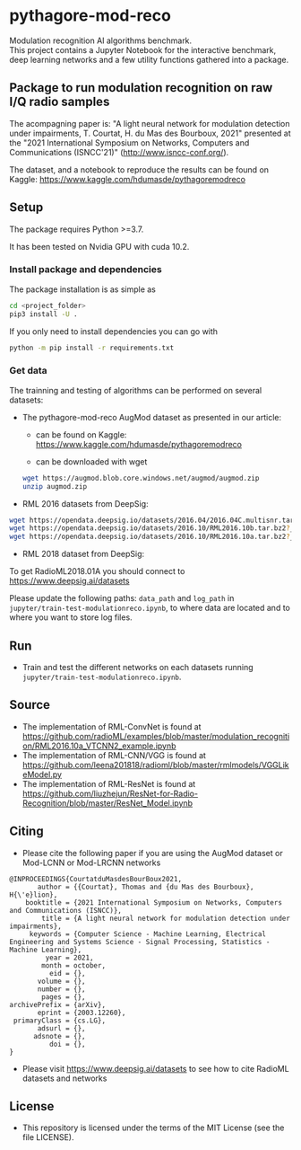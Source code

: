 # pythagore-mod-reco
Modulation recognition AI algorithms benchmark.\
This project contains a Jupyter Notebook for the interactive benchmark, deep learning networks and a few utility functions gathered into a package.

## Package to run modulation recognition on raw I/Q radio samples

The acompagning paper is: "A light neural network for modulation detection under impairments, T. Courtat, H. du Mas des Bourboux, 2021"
presented at the "2021 International Symposium on Networks, Computers and Communications (ISNCC'21)"
(http://www.isncc-conf.org/).

The dataset, and a notebook to reproduce the results can be found on Kaggle: https://www.kaggle.com/hdumasde/pythagoremodreco

## Setup
The package requires Python >=3.7.

It has been tested on Nvidia GPU with cuda 10.2.

### Install package and dependencies

The package installation is as simple as
```bash
cd <project_folder>
pip3 install -U .
```

If you only need to install dependencies you can go with
```bash
python -m pip install -r requirements.txt
```

### Get data
The trainning and testing of algorithms can be performed on several datasets:

- The pythagore-mod-reco AugMod dataset as presented in our article:

    - can be found on Kaggle: https://www.kaggle.com/hdumasde/pythagoremodreco

    - can be downloaded with wget
	```bash
	wget https://augmod.blob.core.windows.net/augmod/augmod.zip
	unzip augmod.zip
	```

- RML 2016 datasets from DeepSig:
```bash
wget https://opendata.deepsig.io/datasets/2016.04/2016.04C.multisnr.tar.bz2?__hstc=233546881.9c91e0549f9b6bfce6708a49c211c1c9.1614872457734.1614872457734.1614872457734.1&__hssc=233546881.1.1614872457735&__hsfp=1843090487
wget https://opendata.deepsig.io/datasets/2016.10/RML2016.10b.tar.bz2?__hstc=233546881.9c91e0549f9b6bfce6708a49c211c1c9.1614872457734.1614872457734.1614872457734.1&__hssc=233546881.1.1614872457735&__hsfp=1843090487
wget https://opendata.deepsig.io/datasets/2016.10/RML2016.10a.tar.bz2?__hstc=233546881.9c91e0549f9b6bfce6708a49c211c1c9.1614872457734.1614872457734.1614872457734.1&__hssc=233546881.1.1614872457735&__hsfp=1843090487
```

- RML 2018 dataset from DeepSig:

To get RadioML2018.01A  you should connect to https://www.deepsig.ai/datasets

Please update the following paths: `data_path` and `log_path` in `jupyter/train-test-modulationreco.ipynb`, to where data are located and to where you want to store log files.

## Run

- Train and test the different networks on each datasets running `jupyter/train-test-modulationreco.ipynb`.

## Source

- The implementation of RML-ConvNet is found at https://github.com/radioML/examples/blob/master/modulation_recognition/RML2016.10a_VTCNN2_example.ipynb
- The implementation of RML-CNN/VGG is found at https://github.com/leena201818/radioml/blob/master/rmlmodels/VGGLikeModel.py
- The implementation of RML-ResNet is found at https://github.com/liuzhejun/ResNet-for-Radio-Recognition/blob/master/ResNet_Model.ipynb

## Citing

- Please cite the following paper
if you are using the AugMod dataset or Mod-LCNN or Mod-LRCNN networks
```
@INPROCEEDINGS{CourtatduMasdesBourBoux2021,
       author = {{Courtat}, Thomas and {du Mas des Bourboux}, H{\'e}lion},
    booktitle = {2021 International Symposium on Networks, Computers and Communications (ISNCC)},
        title = {A light neural network for modulation detection under impairments},
     keywords = {Computer Science - Machine Learning, Electrical Engineering and Systems Science - Signal Processing, Statistics - Machine Learning},
         year = 2021,
        month = october,
          eid = {},
       volume = {},
       number = {},
        pages = {},
archivePrefix = {arXiv},
       eprint = {2003.12260},
 primaryClass = {cs.LG},
       adsurl = {},
      adsnote = {},
          doi = {},
}
```

- Please visit https://www.deepsig.ai/datasets to see how to cite RadioML datasets and networks

## License

- This repository is licensed under the terms of the MIT License (see the file LICENSE).
